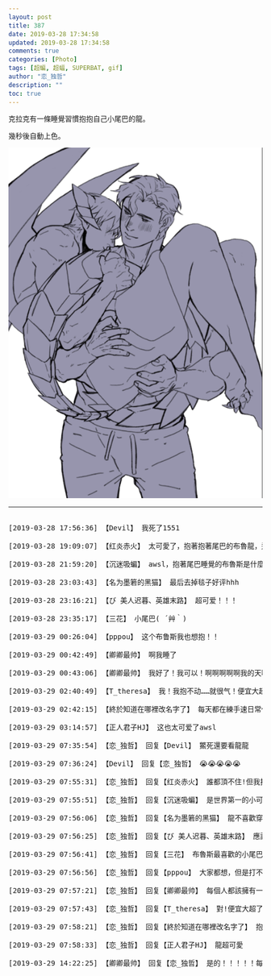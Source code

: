 ```yaml
---
layout: post
title: 387
date: 2019-03-28 17:34:58
updated: 2019-03-28 17:34:58
comments: true
categories: [Photo]
tags: [超蝙, 超蝠, SUPERBAT, gif]
author: "恋_独哲"
description: ""
toc: true
---
```


<p>克拉克有一條睡覺習慣抱抱自己小尾巴的龍。</p> 
<p>幾秒後自動上色。</p>

![](https://raw.githubusercontent.com/alicewish/maple50821/master/img_YW5MWVN1NEpoZFhiWWFFZHVvUVM1ajA3elpFQ1FmNDlIalE2UnRVTG03NWI4T1ZkQkhOSmJBPT0.gif)

---

<pre>

[2019-03-28 17:56:36] 【Devil】 我死了1551

[2019-03-28 19:09:07] 【红炎赤火】 太可愛了，抱著抱著尾巴的布魯龍，這誰頂得住啊，awsl

[2019-03-28 21:59:20] 【沉迷吸蝙】 awsl，抱著尾巴睡覺的布魯斯是什麼小可愛

[2019-03-28 23:03:43] 【名为墨箬的黑猫】 最后去掉毯子好评hhh

[2019-03-28 23:16:21] 【び 美人迟暮、英雄末路】 超可爱！！！

[2019-03-28 23:35:17] 【三花】 小尾巴( ´艸｀)

[2019-03-29 00:26:04] 【pppou】 这个布鲁斯我也想抱！！

[2019-03-29 00:42:49] 【卿卿最帅】 啊我睡了

[2019-03-29 00:43:06] 【卿卿最帅】 我好了！我可以！啊啊啊啊啊我的天啊

[2019-03-29 02:40:49] 【T_theresa】 我！我抱不动……就很气！便宜大超了！

[2019-03-29 02:42:15] 【終於知道在哪裡改名字了】 每天都在練手速日常任務進行中(手殘黨的悲歌QAQ

[2019-03-29 03:14:57] 【正人君子HJ】 这也太可爱了awsl

[2019-03-29 07:35:54] 【恋_独哲】 回复【Devil】 鱉死還要看龍龍

[2019-03-29 07:36:24] 【Devil】 回复【恋_独哲】 😭😭😭😭😭

[2019-03-29 07:55:31] 【恋_独哲】 回复【红炎赤火】 誰都頂不住!但我打不過克拉克也抱不走

[2019-03-29 07:55:51] 【恋_独哲】 回复【沉迷吸蝙】 是世界第一的小可愛

[2019-03-29 07:56:06] 【恋_独哲】 回复【名为墨箬的黑猫】 龍不喜歡穿衣服呢!

[2019-03-29 07:56:25] 【恋_独哲】 回复【び 美人迟暮、英雄末路】 應該量產的寶貝~!

[2019-03-29 07:56:41] 【恋_独哲】 回复【三花】 布魯斯最喜歡的小尾巴!

[2019-03-29 07:56:56] 【恋_独哲】 回复【pppou】 大家都想，但是打不過克拉克TT

[2019-03-29 07:57:21] 【恋_独哲】 回复【卿卿最帅】 每個人都該擁有一支布魯龍

[2019-03-29 07:57:43] 【恋_独哲】 回复【T_theresa】 對!便宜大超了!可惡!

[2019-03-29 07:58:21] 【恋_独哲】 回复【終於知道在哪裡改名字了】 抱歉我隨時都可能被不見了，動圖就加減吃吧TT

[2019-03-29 07:58:33] 【恋_独哲】 回复【正人君子HJ】 龍超可愛

[2019-03-29 14:22:25] 【卿卿最帅】 回复【恋_独哲】 是的！！！！！每个人都该拥有！！！！但是我们打不过超人【哭了】

</pre>